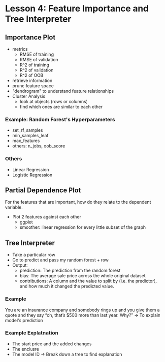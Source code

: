 # Lesson 4: Feature Importance and Tree Interpreter

## Importance Plot
- metrics
	- RMSE of training
	- RMSE of validation
	- R^2 of training
	- R^2 of validation
	- R^2 of OOB
- retrieve information
- prune feature space
- "dendrogram" to understand feature relationships
- Cluster Analysis
	- look at objects (rows or columns)
	- find which ones are similar to each other

### Example: Random Forest's Hyperparameters
- set_rf_samples
- min_samples_leaf
- max_features
- others: n_jobs, oob_score

### Others
- Linear Regression
- Logistic Regression

## Partial Dependence Plot
For the features that are important, how do they relate to the dependent variable.
- Plot 2 features against each other
	- ggplot
	- smoother: linear regression for every little subset of the graph

## Tree Interpreter
- Take a particular row
- Go to predict and pass my random forest + row
- Output:
	- prediction: The prediction from the random forest
	- bias: The average sale price across the whole original dataset
	- contributions: A column and the value to split by (i.e. the predictor), and how much it changed the predicted value.

### Example
You are an insurance company and somebody rings up and you give them a quote and they say “oh, that’s $500 more than last year. Why?”
-> To explain model's prediction

### Example Explatnation
- The start price and the added changes
- The enclusre
- The model ID
-> Break down a tree to find explanation